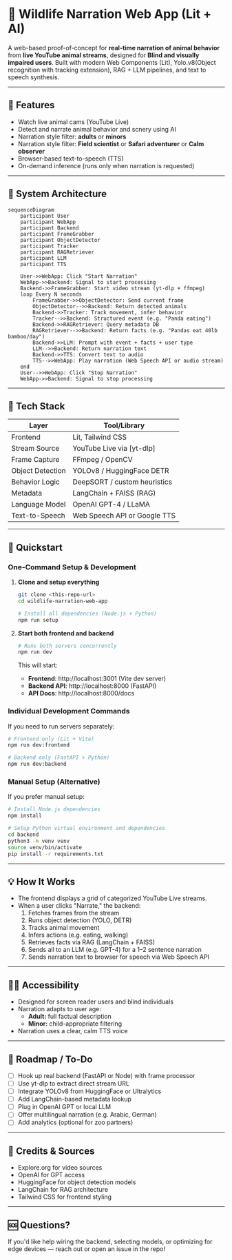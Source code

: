 # 🦁 Wildlife Narration Web App (Lit + AI)

A web-based proof-of-concept for **real-time narration of animal behavior** from **live YouTube animal streams**, designed for **Blind and visually impaired users**. Built with modern Web Components (Lit), Yolo.v8(Object recognition with tracking extension), RAG + LLM pipelines, and text to speech synthesis.

---

## 📸 Features

- Watch live animal cams (YouTube Live)
- Detect and narrate animal behavior and scnery using AI
- Narration style filter: **adults** or **minors**
- Narration style filter: **Field scientist** or **Safari adventurer** or **Calm observer**
- Browser-based text-to-speech (TTS)
- On-demand inference (runs only when narration is requested)


---

## 🧠 System Architecture

```mermaid
sequenceDiagram
    participant User
    participant WebApp
    participant Backend
    participant FrameGrabber
    participant ObjectDetector
    participant Tracker
    participant RAGRetriever
    participant LLM
    participant TTS

    User->>WebApp: Click "Start Narration"
    WebApp->>Backend: Signal to start processing
    Backend->>FrameGrabber: Start video stream (yt-dlp + ffmpeg)
    loop Every N seconds
        FrameGrabber->>ObjectDetector: Send current frame
        ObjectDetector-->>Backend: Return detected animals
        Backend->>Tracker: Track movement, infer behavior
        Tracker-->>Backend: Structured event (e.g. "Panda eating")
        Backend->>RAGRetriever: Query metadata DB
        RAGRetriever-->>Backend: Return facts (e.g. "Pandas eat 40lb bamboo/day")
        Backend->>LLM: Prompt with event + facts + user type
        LLM-->>Backend: Return narration text
        Backend->>TTS: Convert text to audio
        TTS-->>WebApp: Play narration (Web Speech API or audio stream)
    end
    User-->>WebApp: Click "Stop Narration"
    WebApp->>Backend: Signal to stop processing
```

---

## 🧱 Tech Stack

| Layer            | Tool/Library                        |
|------------------|------------------------------------|
| Frontend         | Lit, Tailwind CSS                   |
| Stream Source    | YouTube Live via [yt-dlp]           |
| Frame Capture    | FFmpeg / OpenCV                     |
| Object Detection | YOLOv8 / HuggingFace DETR           |
| Behavior Logic   | DeepSORT / custom heuristics        |
| Metadata         | LangChain + FAISS (RAG)             |
| Language Model   | OpenAI GPT-4 / LLaMA                |
| Text-to-Speech   | Web Speech API or Google TTS        |

---

## 🧪 Quickstart

### One-Command Setup & Development

1. **Clone and setup everything**

   ```bash
   git clone <this-repo-url>
   cd wildlife-narration-web-app
   
   # Install all dependencies (Node.js + Python)
   npm run setup
   ```

2. **Start both frontend and backend**

   ```bash
   # Runs both servers concurrently
   npm run dev
   ```

   This will start:
   - **Frontend**: http://localhost:3001 (Vite dev server)
   - **Backend API**: http://localhost:8000 (FastAPI)
   - **API Docs**: http://localhost:8000/docs

### Individual Development Commands

If you need to run servers separately:

```bash
# Frontend only (Lit + Vite)
npm run dev:frontend

# Backend only (FastAPI + Python)
npm run dev:backend
```

### Manual Setup (Alternative)

If you prefer manual setup:

```bash
# Install Node.js dependencies
npm install

# Setup Python virtual environment and dependencies
cd backend
python3 -m venv venv
source venv/bin/activate
pip install -r requirements.txt
```

---

## 💡 How It Works

- The frontend displays a grid of categorized YouTube Live streams.
- When a user clicks "Narrate," the backend:
  1. Fetches frames from the stream
  2. Runs object detection (YOLO, DETR)
  3. Tracks animal movement
  4. Infers actions (e.g. eating, walking)
  5. Retrieves facts via RAG (LangChain + FAISS)
  6. Sends all to an LLM (e.g. GPT-4) for a 1–2 sentence narration
  7. Sends narration text to browser for speech via Web Speech API

---

## 👩‍🦯 Accessibility

- Designed for screen reader users and blind individuals
- Narration adapts to user age:
  - **Adult:** full factual description
  - **Minor:** child-appropriate filtering
- Narration uses a clear, calm TTS voice

---

## 🚧 Roadmap / To-Do

- [ ] Hook up real backend (FastAPI or Node) with frame processor
- [ ] Use yt-dlp to extract direct stream URL
- [ ] Integrate YOLOv8 from HuggingFace or Ultralytics
- [ ] Add LangChain-based metadata lookup
- [ ] Plug in OpenAI GPT or local LLM
- [ ] Offer multilingual narration (e.g. Arabic, German)
- [ ] Add analytics (optional for zoo partners)

---

## 🧩 Credits & Sources

- Explore.org for video sources
- OpenAI for GPT access
- HuggingFace for object detection models
- LangChain for RAG architecture
- Tailwind CSS for frontend styling

---

## 🆘 Questions?

If you'd like help wiring the backend, selecting models, or optimizing for edge devices — reach out or open an issue in the repo!